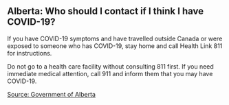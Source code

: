 ## Alberta: Who should I contact if I think I have COVID-19?

If you have COVID-19 symptoms and have travelled outside Canada or were exposed to someone who has COVID-19, stay home and call Health Link 811 for instructions.

Do not go to a health care facility without consulting 811 first. If you need immediate medical attention, call 911 and inform them that you may have COVID-19.

[Source: Government of Alberta](https://www.alberta.ca/coronavirus-info-for-albertans.aspx)
